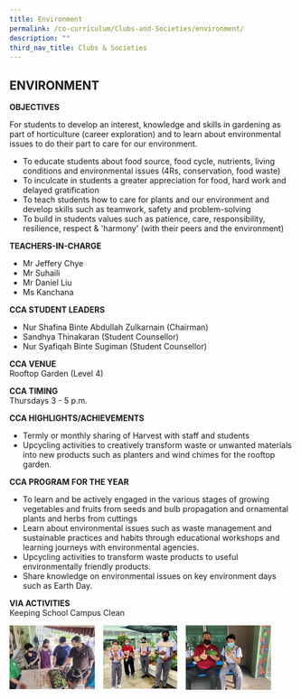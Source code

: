 ```yaml
---
title: Environment
permalink: /co-curriculum/Clubs-and-Societies/environment/
description: ""
third_nav_title: Clubs & Societies
---
```

## ENVIRONMENT

**OBJECTIVES**

For students to develop an interest, knowledge and skills in gardening as part of horticulture (career exploration) and to learn about environmental issues to do their part to care for our environment.

*   To educate students about food source, food cycle, nutrients, living conditions and environmental issues (4Rs, conservation, food waste)
*   To inculcate in students a greater appreciation for food, hard work and delayed gratification
*   To teach students how to care for plants and our environment and develop skills such as teamwork, safety and problem-solving
*   To build in students values such as patience, care, responsibility, resilience, respect & 'harmony' (with their peers and the environment)

**TEACHERS-IN-CHARGE**

*   Mr Jeffery Chye
*   Mr Suhaili
*   Mr Daniel Liu
*   Ms Kanchana

**CCA STUDENT LEADERS**

*   Nur Shafina Binte Abdullah Zulkarnain (Chairman)
*   Sandhya Thinakaran (Student Counsellor)
*   Nur Syafiqah Binte Sugiman (Student Counsellor)

**CCA VENUE**<br>
Rooftop Garden (Level 4)

**CCA TIMING**<br>
Thursdays 3 - 5 p.m.

**CCA HIGHLIGHTS/ACHIEVEMENTS**

*   Termly or monthly sharing of Harvest with staff and students
*   Upcycling activities to creatively transform waste or unwanted materials into new products such as planters and wind chimes for the rooftop garden.

**CCA PROGRAM FOR THE YEAR**

*   To learn and be actively engaged in the various stages of growing vegetables and fruits from seeds and bulb propagation and ornamental plants and herbs from cuttings
*   Learn about environmental issues such as waste management and sustainable practices and habits through educational workshops and learning journeys with environmental agencies.
*   Upcycling activities to transform waste products to useful environmentally friendly products.
*   Share knowledge on environmental issues on key environment days such as Earth Day.

**VIA ACTIVITIES**<br>
Keeping School Campus Clean

<img src="/images/envir1.jpg" style="width:30%;margin-right:15px;" align = "left">
<img src="/images/envir2.jpg" style="width:26%;margin-right:15px;" align = "left">
<img src="/images/envir3.jpg" style="width:30%;margin-right:15px;" align = "left">
<br clear="left">